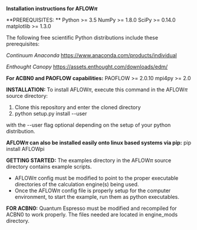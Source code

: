 **Installation instructions for AFLOW$\pi$**

**PREREQUISITES: **
Python     >= 3.5 
NumPy      >= 1.8.0
SciPy      >= 0.14.0
matplotlib >= 1.3.0

The following free scientific Python distributions include these prerequisites:

*Continuum Anaconda*
https://www.anaconda.com/products/individual

*Enthought Canopy*
https://assets.enthought.com/downloads/edm/

**For ACBN0 and PAOFLOW capabilities:**
PAOFLOW >= 2.0.10
mpi4py >= 2.0

**INSTALLATION:**
To install AFLOW$\pi$, execute this command in the AFLOW$\pi$ source directory:

1. Clone this repository and enter the cloned directory
2. python setup.py install --user

with the --user flag optional depending on the setup of your python distribution.

**AFLOW$\pi$ can also be installed easily onto linux based systems via pip:**
pip install AFLOWpi

**GETTING STARTED:**
 The examples directory in the AFLOW$\pi$ source directory contains example scripts. 
- AFLOW$\pi$ config must be modified to point to the proper executable directories of the calculation engine(s) being used. 
- Once the AFLOW$\pi$ config file is properly setup for the computer environment, to start the example, run them as python executables. 


**FOR ACBN0:**
Quantum Espresso must be modified and recompiled for ACBN0 to work properly. The files needed are located in engine_mods directory. 
